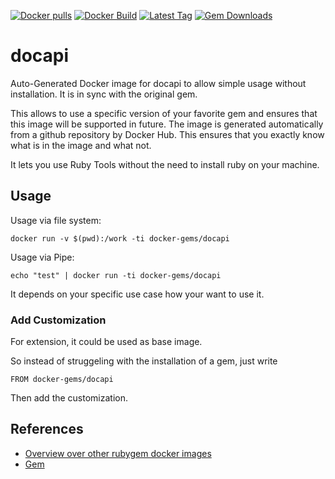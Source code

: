 [![Docker pulls](https://img.shields.io/docker/pulls/rubygem/docapi.svg)](https://hub.docker.com/r/rubygem/docapi/)
[![Docker Build](https://img.shields.io/docker/automated/rubygem/docapi.svg)](https://hub.docker.com/r/rubygem/docapi/)
[![Latest Tag](https://img.shields.io/github/tag/docker-rubygem/docapi.svg)](https://hub.docker.com/r/rubygem/docapi/)
[![Gem Downloads](https://img.shields.io/gem/dt/docapi.svg)](https://rubygems.org/gems/docapi/)
# docapi

Auto-Generated Docker image for docapi to allow simple usage without installation.
It is in sync with the original gem.

This allows to use a specific version of your favorite gem and ensures that this image will be supported in future.
The image is generated automatically from a github repository by Docker Hub.
This ensures that you exactly know what is in the image and what not.

It lets you use Ruby Tools without the need to install ruby on your machine.

## Usage

Usage via file system:

`docker run -v $(pwd):/work -ti docker-gems/docapi`

Usage via Pipe:

`echo "test" | docker run -ti docker-gems/docapi`

It depends on your specific use case how your want to use it.

### Add Customization

For extension, it could be used as base image.

So instead of struggeling with the installation of a gem, just write

`FROM docker-gems/docapi`

Then add the customization.

## References

 - [Overview over other rubygem docker images](https://github.com/thinkbot/docker-rubygem)
 - [Gem](https://rubygems.org/gems/docapi/)
